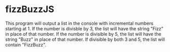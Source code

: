 # fizzBuzzJS

This program will output a list in the console with incremental numbers starting at 1. If the number is divisble by 3, the list will have the string "Fizz" in place of that number. If the number is divisible by 5, the list will have the string "Buzz" in place of that number. If divisible by both 3 and 5, the list will contain "FizzBuzz".
